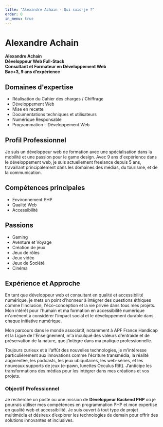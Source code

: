 ```yaml
---
title: "Alexandre Achain - Qui suis-je ?"
order: 0
in_menu: true
---
```

# Alexandre Achain

**Alexandre Achain**  
**Développeur Web Full-Stack**  
**Consultant et Formateur en Développement Web**  
**Bac+3, 9 ans d’expérience**  

## Domaines d'expertise
- Réalisation du Cahier des charges / Chiffrage
- Développement Web
- Mise en recette
- Documentations techniques et utilisateurs
- Numérique Responsable
- Programmation – Développement Web

## Profil Professionnel
Je suis un développeur web de formation avec une spécialisation dans la mobilité et une passion pour le game design. Avec 9 ans d'expérience dans le développement web, je suis actuellement freelance depuis 5 ans, travaillant principalement dans les domaines des médias, du tourisme, et de la communication.

## Compétences principales
- Environnement PHP
- Qualité Web
- Accessibilité

## Passions
- Gaming
- Aventure et Voyage
- Création de jeux
- Jeux de rôles
- Jeux vidéo
- Jeux de Société
- Cinéma

## Expérience et Approche
En tant que développeur web et consultant en qualité et accessibilité numérique, je mets un point d'honneur à intégrer des questions éthiques comme l'inclusion, l'éco-conception et la vie privée dans tous mes projets. Mon intérêt pour l'humain et ma formation en accessibilité numérique m'amènent à considérer l'impact social et le développement durable dans chaque initiative numérique.

Mon parcours dans le monde associatif, notamment à APF France Handicap et la Ligue de l'Enseignement, m'a inculqué des valeurs d'entraide et de préservation de la nature, que j'intègre dans ma pratique professionnelle.

Toujours curieux et à l'affût des nouvelles technologies, je m'intéresse particulièrement aux innovations comme l'écriture transmédia, la réalité augmentée, les podcasts, les jeux ubiquitaires, les web-séries, et les nouveaux supports de jeux (e-pawn, lunettes Occulus Rift). J’anticipe les transformations des médias pour les intégrer dans mes créations et vos projets.

### Objectif Professionnel
Je recherche un poste ou une mission de **Développeur Backend PHP** où je pourrais utiliser mes compétences en programmation PHP et mon expertise en qualité web et accessibilité. Je suis ouvert à tout type de projet multimédia et désireux d’explorer les technologies de demain pour offrir des solutions innovantes et inclusives. 